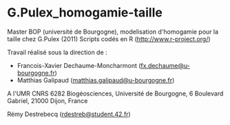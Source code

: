 G.Pulex_homogamie-taille
========================

Master BOP (université de Bourgogne), modelisation d'homogamie pour la taille chez G.Pulex (2011)
Scripts codés en R (http://www.r-project.org/)

Travail réalisé sous la direction de :
  - Francois-Xavier Dechaume-Moncharmont (fx.dechaume@u-bourgogne.fr)
  - Matthias Galipaud (matthias.galipaud@u-bourgogne.fr)
  
A l'UMR CNRS 6282 Biogéosciences, Université de Bourgogne, 6 Boulevard Gabriel, 21000 Dijon, France

Rémy Destrebecq (rdestreb@student.42.fr)
